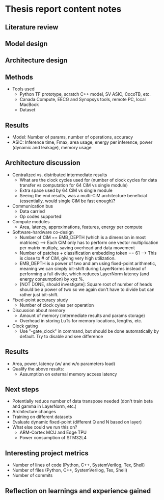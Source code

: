 # Thesis report content notes

## Literature review

## Model design

## Architecture design

## Methods
- Tools used
    - Python TF prototype, scratch C++ model, SV ASIC, CocoTB, etc.
    - Canada Compute, EECG and Synopsys tools, remote PC, local MacBook
    - Dataset

## Results
- Model: Number of params, number of operations, accuracy
- ASIC: Inference time, Fmax, area usage, energy per inference, power (dynamic and leakage), memory usage

## Architecture discussion
- Centralized vs. distributed intermediate results
    - What are the clock cycles used for (number of clock cycles for data transfer vs computation for 64 CiM vs single module)
    - Extra space used by 64 CiM vs single module
    - Seeing the end results, was a multi-CiM architecture beneficial (essentially, would single CiM be fast enough)?
- Communication bus
    - Data carried
    - Op codes supported
- Compute modules
    - Area, latency, approximations, features, energy per compute
- Software-hardware co-design
    - Number of CiM == EMB_DEPTH (which is a dimension in most matrices) --> Each CiM only has to perform one vector multiplication per matrix multiply, saving overhead and data movement
    - Number of patches + classification embedding token == 61 --> This is close to # of CiM, giving very high utilization.
    - EMB_DEPTH is a power of two and am using fixed-point arithmetic, meaning we can simply bit-shift during LayerNorms instead of performing a full divide, which reduces LayerNorm latency (and energy consumption) by xyz %.
    - [NOT DONE, should investigate]: Square root of number of heads should be a power of two so we again don't have to divide but can rather just bit-shift.
- Fixed-point accuracy study
    - Number of clock cyles per operation
- Discussion about memory
    - Amount of memory (intermediate results and params storage)
    - Overhead in storing LuTs for memory locations, lengths, etc.
- Clock gating
    - Use "-gate_clock" in command, but should be done automatically by default. Try to disable and see difference

## Results
- Area, power, latency (w/ and w/o parameters load)
- Qualify the above results:
    - Assumption on external memory access latency

## Next steps
- Potentially reduce number of data transpose needed (don't train beta and gamma in LayerNorm, etc.)
- Architecture changes
- Training on different datasets
- Evaluate dynamic fixed-point (different Q and N based on layer)
- What else could we run this on?
    - ARM-Cortex MCU and Edge TPU
    - Power consumption of STM32L4

## Interesting project metrics
- Number of lines of code (Python, C++, SystemVerilog, Tex, Shell)
- Number of files (Python, C++, SystemVerilog, Tex, Shell)
- Number of commits

## Reflection on learnings and experience gained
